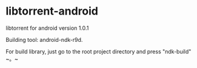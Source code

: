 libtorrent-android
==================
libtorrent for android
version 1.0.1

Building tool: android-ndk-r9d.

For build library, just go to the root project directory and press "ndk-build" ~。~
